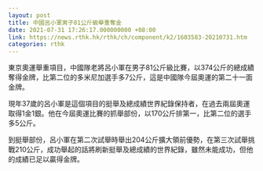 ```yaml
---
layout: post
title: 中國呂小軍男子81公斤級舉重奪金
date: 2021-07-31 17:26:17.000000000 +08:00
link: https://news.rthk.hk/rthk/ch/component/k2/1603583-20210731.htm
categories: rthk
---
```


東京奧運舉重項目，中國隊老將呂小軍在男子81公斤級比賽，以374公斤的總成績奪得金牌，比第二位的多米尼加選手多7公斤，這是中國隊今屆奧運的第二十一面金牌。

現年37歲的呂小軍是這個項目的挺舉及總成績世界紀錄保持者，在過去兩屆奧運取得1金1銀。他在今屆奧運比賽的抓舉部份，以170公斤排第一，比第二位的選手多5公斤。

到挺舉部份，呂小軍在第二次試舉時舉出204公斤擴大領前優勢，在第三次試舉挑戰210公斤，成功舉起的話將刷新挺舉及總成績的世界紀錄，雖然未能成功，但他的成績已足以贏得金牌。

